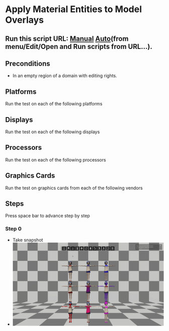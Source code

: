# Apply Material Entities to Model Overlays
## Run this script URL: [Manual](./test.js?raw=true)   [Auto](./testAuto.js?raw=true)(from menu/Edit/Open and Run scripts from URL...).

## Preconditions
- In an empty region of a domain with editing rights.

## Platforms
Run the test on each of the following platforms
## Displays
Run the test on each of the following displays
## Processors
Run the test on each of the following processors
## Graphics Cards
Run the test on graphics cards from each of the following vendors
## Steps
Press space bar to advance step by step

### Step 0
- Take snapshot
- ![](./ExpectedImage_00000.png)
